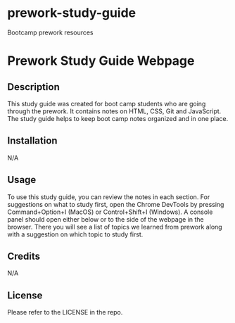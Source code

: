 # prework-study-guide

Bootcamp prework resources

# Prework Study Guide Webpage

## Description

This study guide was created for boot camp students who are going through the prework. It contains notes on HTML, CSS, Git and JavaScript. The study guide helps to keep boot camp notes organized and in one place.

## Installation

N/A

## Usage

To use this study guide, you can review the notes in each section. For suggestions on what to study first, open the Chrome DevTools by pressing Command+Option+I (MacOS) or Control+Shift+I (Windows). A console panel should open either below or to the side of the webpage in the browser. There you will see a list of topics we learned from prework along with a suggestion on which topic to study first.

## Credits

N/A

## License

Please refer to the LICENSE in the repo.
